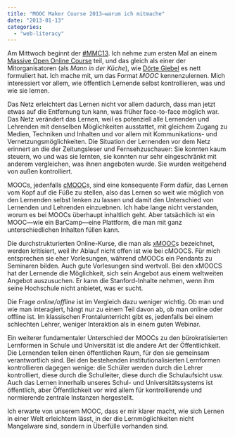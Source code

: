 ```yaml
---
title: "MOOC Maker Course 2013—warum ich mitmache"
date: "2013-01-13"
categories: 
  - "web-literacy"
---
```


Am Mittwoch beginnt der [#MMC13](http://howtomooc.org/ "#MMC13 - der Open MOOC-Maker Course 2013 - Offene Online-Kurse konzipieren, planen und durchführen - gewusst wie!"). Ich nehme zum ersten Mal an einem [Massive Open Online Course](http://de.wikipedia.org/wiki/Massive_Open_Online_Course "Massive Open Online Course – Wikipedia") teil, und das gleich als einer der Mitorganisatoren (als _Mann in der Küche_), wie [Dörte Giebel](http://diegoerelebt.wordpress.com/ "dieGoerelebt – Dörtes Zettelkasten | prä-literarisch | post-feministisch | pri-vat 2.0") es nett formuliert hat. Ich mache mit, um das Format _MOOC_ kennenzulernen. Mich interessiert vor allem, wie öffentlich Lernende selbst kontrollieren, was und wie sie lernen.

Das Netz erleichtert das Lernen nicht vor allem dadurch, dass man jetzt etwas auf die Entfernung tun kann, was früher face-to-face möglich war. Das Netz verändert das Lernen, weil es potenziell alle Lernenden und Lehrenden mit denselben Möglichkeiten ausstattet, mit gleichem Zugang zu Medien, Techniken und Inhalten und vor allem mit Kommunikations- und Vernetzungsmöglichkeiten. Die Situation der Lernenden vor dem Netz erinnert an die der Zeitungsleser und Fernsehzuschauer: Sie konnten kaum steuern, wo und was sie lernten, sie konnten nur sehr eingeschränkt mit anderem vergleichen, was ihnen angeboten wurde. Sie wurden weitgehend von außen kontrolliert.

MOOCs, jedenfalls [cMOOC](http://suifaijohnmak.wordpress.com/tag/cmooc/ "cMOOC | Learner Weblog")s, sind eine konsequente Form dafür, das Lernen vom Kopf auf die Füße zu stellen, also das Lernen so weit wie möglich von den Lernenden selbst lenken zu lassen und damit den Unterschied von Lernenden und Lehrenden einzuebnen. Ich habe lange nicht verstanden, worum es bei MOOCs überhaupt inhaltlich geht. Aber tatsächlich ist ein MOOC—wie ein BarCamp—eine Plattform, die man mit ganz unterschiedlichen Inhalten füllen kann.

Die durchstrukturierten Online-Kurse, die man als [xMOOC](http://www.bildungsdialoge.de/mooc-differenzierungen/ "MOOC – Differenzierungen | Bildungsdialoge")s bezeichnet, werden kritisiert, weil ihr Ablauf nicht offen ist wie bei cMOOCS. Für mich entsprechen sie eher Vorlesungen, während cMOOCs ein Pendants zu Seminaren bilden. Auch gute Vorlesungen sind wertvoll. Bei den xMOOCS hat der Lernende die Möglichkeit, sich sein Angebot aus einem weltweiten Angebot auszusuchen. Er kann die Stanford-Inhalte nehmen, wenn ihm seine Hochschule nicht anbietet, was er sucht.

Die Frage _online/offline_ ist im Vergleich dazu weniger wichtig. Ob man und wie man interagiert, hängt nur zu einem Teil davon ab, ob man online oder offline ist. Im klassischen Frontalunterricht gibt es, jedenfalls bei einem schlechten Lehrer, weniger Interaktion als in einem guten Webinar.

Ein weiterer fundamentaler Unterschied der MOOCs zu den bürokratisierten Lernformen in Schule und Universität ist die andere Art der Öffentlichkeit. Die Lernenden teilen einen öffentlichen Raum, für den sie gemeinsam verantwortlich sind. Bei den bestehenden institutionalisierten Lernformen kontrollieren dagegen wenige: die Schüler werden durch die Lehrer kontrolliert, diese durch die Schulleiter, diese durch die Schulaufsicht usw. Auch das Lernen innerhalb unseres Schul- und Universitätssystems ist öffentlich, aber Öffentlichkeit vor wird allem für kontrollierende und normierende zentrale Instanzen hergestellt.

Ich erwarte von unserem MOOC, dass er mir klarer macht, wie sich Lernen in einer Welt erleichtern lässt, in der die Lernmöglichkeiten nicht Mangelware sind, sondern in Überfülle vorhanden sind.

